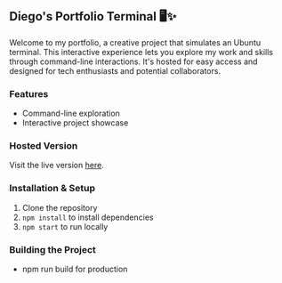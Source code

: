 ## Diego's Portfolio Terminal 🖥️✨
Welcome to my portfolio, a creative project that simulates an Ubuntu terminal. This interactive experience lets you explore my work and skills through command-line interactions. It's hosted for easy access and designed for tech enthusiasts and potential collaborators.

### Features
- Command-line exploration
- Interactive project showcase

### Hosted Version
Visit the live version [here](www.diegogliarte.com).

### Installation & Setup
1. Clone the repository
2. `npm install` to install dependencies
3. `npm start` to run locally

### Building the Project
- npm run build for production
